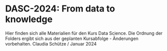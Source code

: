 # DASC-2024: From data to knowledge
Hier finden sich alle Materialien für den Kurs Data Science. Die Ordnung der Folders ergibt sich aus der geplanten Kursabfolge - Änderungen vorbehalten.
Claudia Schütze / Januar 2024
